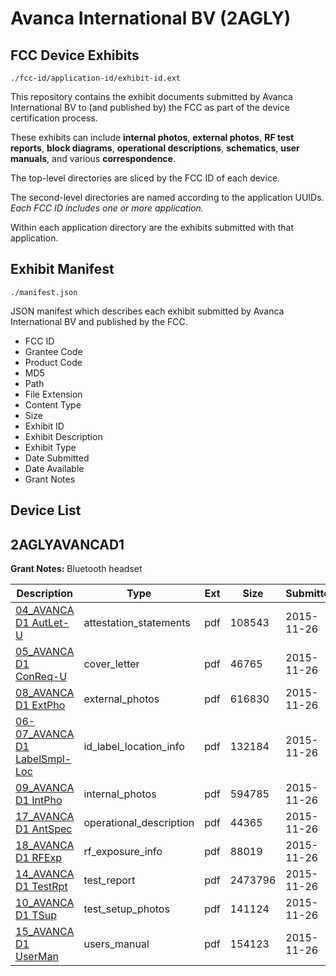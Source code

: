 # Avanca International  BV (2AGLY)
## FCC Device Exhibits

```
./fcc-id/application-id/exhibit-id.ext
```

This repository contains the exhibit documents submitted by Avanca International  BV to (and published by) the FCC as part of the device certification process.

These exhibits can include **internal photos**, **external photos**, **RF test reports**, **block diagrams**, **operational descriptions**, **schematics**, **user manuals**, and various **correspondence**.

The top-level directories are sliced by the FCC ID of each device.

The second-level directories are named according to the application UUIDs. *Each FCC ID includes one or more application.*

Within each application directory are the exhibits submitted with that application. 

## Exhibit Manifest

```
./manifest.json
```

JSON manifest which describes each exhibit submitted by Avanca International  BV and published by the FCC.

- FCC ID
- Grantee Code
- Product Code
- MD5
- Path
- File Extension
- Content Type
- Size
- Exhibit ID
- Exhibit Description
- Exhibit Type
- Date Submitted
- Date Available
- Grant Notes

## Device List
## 2AGLYAVANCAD1
**Grant Notes:** Bluetooth headset

| Description | Type | Ext | Size | Submitted | Available |
| ----------- | ---- | --- | ---- | --------- | --------- |
| [04_AVANCA D1 AutLet-U](2AGLYAVANCAD1/a4896677522eb868df247d596308ae77/2823405.pdf) | attestation_statements | pdf | 108543 | 2015-11-26 | 2015-11-26 |
| [05_AVANCA D1 ConReq-U](2AGLYAVANCAD1/a4896677522eb868df247d596308ae77/2823406.pdf) | cover_letter | pdf | 46765 | 2015-11-26 | 2015-11-26 |
| [08_AVANCA D1 ExtPho](2AGLYAVANCAD1/a4896677522eb868df247d596308ae77/2823408.pdf) | external_photos | pdf | 616830 | 2015-11-26 | 2015-11-26 |
| [06-07_AVANCA D1 LabelSmpl-Loc](2AGLYAVANCAD1/a4896677522eb868df247d596308ae77/2823407.pdf) | id_label_location_info | pdf | 132184 | 2015-11-26 | 2015-11-26 |
| [09_AVANCA D1 IntPho](2AGLYAVANCAD1/a4896677522eb868df247d596308ae77/2823409.pdf) | internal_photos | pdf | 594785 | 2015-11-26 | 2015-11-26 |
| [17_AVANCA D1 AntSpec](2AGLYAVANCAD1/a4896677522eb868df247d596308ae77/2823417.pdf) | operational_description | pdf | 44365 | 2015-11-26 | 2015-11-26 |
| [18_AVANCA D1 RFExp](2AGLYAVANCAD1/a4896677522eb868df247d596308ae77/2823418.pdf) | rf_exposure_info | pdf | 88019 | 2015-11-26 | 2015-11-26 |
| [14_AVANCA D1 TestRpt](2AGLYAVANCAD1/a4896677522eb868df247d596308ae77/2823414.pdf) | test_report | pdf | 2473796 | 2015-11-26 | 2015-11-26 |
| [10_AVANCA D1 TSup](2AGLYAVANCAD1/a4896677522eb868df247d596308ae77/2823410.pdf) | test_setup_photos | pdf | 141124 | 2015-11-26 | 2015-11-26 |
| [15_AVANCA D1 UserMan](2AGLYAVANCAD1/a4896677522eb868df247d596308ae77/2823415.pdf) | users_manual | pdf | 154123 | 2015-11-26 | 2015-11-26 |
